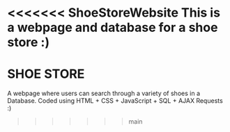 <<<<<<< ShoeStoreWebsite
This is a webpage and database for a shoe store :)
=======
# SHOE STORE

A webpage where users can search through a variety of shoes in a Database. 
Coded using HTML + CSS + JavaScript + SQL + AJAX Requests :)
>>>>>>> main
